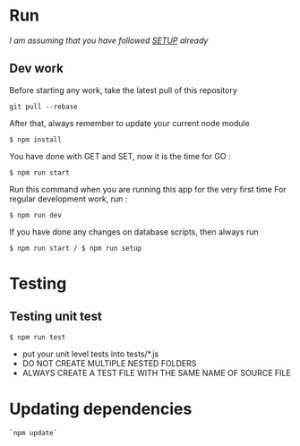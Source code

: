 # Run

*I am assuming that you have followed [SETUP](setup.html) already*

## Dev work

Before starting any work, take the latest pull of this repository

    git pull --rebase
    
After that, always remember to update your current node module

    $ npm install
    
You have done with GET and SET, now it is the time for GO :
    
    $ npm run start
    
Run this command when you are running this app for the very first time
For regular development work, run :
    
    $ npm run dev
    

If you have done any changes on database scripts, then always run

    $ npm run start / $ npm run setup
    

# Testing

## Testing unit test

    $ npm run test
    
- put your unit level tests into tests/*.js
- DO NOT CREATE MULTIPLE NESTED FOLDERS
- ALWAYS CREATE A TEST FILE WITH THE SAME NAME OF SOURCE FILE


# Updating dependencies

    `npm update`
    